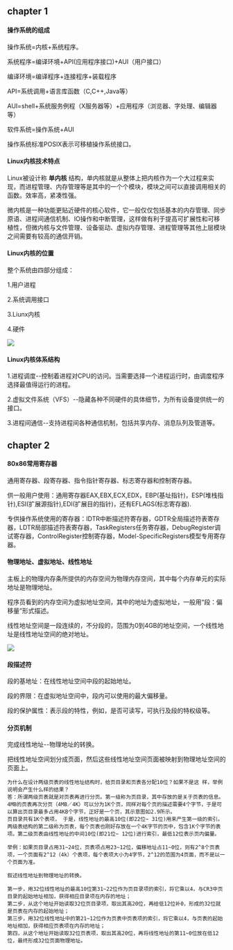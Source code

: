 ## chapter 1

#### 操作系统的组成

操作系统=内核+系统程序。

系统程序=编译环境+API(应用程序接口)+AUI（用户接口）

编译环境=编译程序+连接程序+装载程序

API=系统调用+语言库函数（C,C++,Java等）

AUI=shell+系统服务例程（X服务器等）+应用程序（浏览器、字处理、编辑器等）



软件系统=操作系统+AUI



操作系统标准POSIX表示可移植操作系统接口。



#### Linux内核技术特点

Linux被设计称 **单内核** 结构，单内核就是从整体上把内核作为一个大过程来实现，而进程管理、内存管理等是其中的一个个模块，模块之间可以直接调用相关的函数。效率高，紧凑性强。

微内核是一种功能更贴近硬件的核心软件，它一般仅仅包括基本的内存管理、同步原语、进程间通信机制、IO操作和中断管理，这样做有利于提高可扩展性和可移植性，但微内核与文件管理、设备驱动、虚拟内存管理、进程管理等其他上层模块之间需要有较高的通信开销。



#### Linux内核的位置

整个系统由四部分组成：

1.用户进程

2.系统调用接口

3.Liunx内核

4.硬件

![](F:\Desktop\Typora\Linux\Linux内核的位置.png)



#### Linux内核体系结构

1.进程调度--控制着进程对CPU的访问。当需要选择一个进程运行时，由调度程序选择最值得运行的进程。

2.虚拟文件系统（VFS）--隐藏各种不同硬件的具体细节，为所有设备提供统一的接口。

3.进程间通信--支持进程间各种通信机制，包括共享内存、消息队列及管道等。



## chapter 2

#### 80x86常用寄存器

通用寄存器、段寄存器、指令指针寄存器、标志寄存器和控制寄存器。

供一般用户使用：通用寄存器EAX,EBX,ECX,EDX，EBP(基址指针)，ESP(堆栈指针),ESI(扩展源指针),EDI(扩展目的指针)，还有EFLAGS(标志寄存器).

专供操作系统使用的寄存器：IDTR中断描述符寄存器，GDTR全局描述符表寄存器，LDTR局部描述符表寄存器，TaskRegisters任务寄存器，DebugRegister调试寄存器，ControlRegister控制寄存器，Model-SpecificRegisters模型专用寄存器。



#### 物理地址、虚拟地址、线性地址

主板上的物理内存条所提供的内存空间为物理内存空间，其中每个内存单元的实际地址是物理地址。

程序员看到的内存空间为虚拟地址空间，其中的地址为虚拟地址，一般用“段：偏移量”形式描述。

线性地址空间是一段连续的，不分段的，范围为0到4GB的地址空间，一个线性地址是线性地址空间的绝对地址。

![](F:\Desktop\Typora\Linux\虚拟地址-物理地址.png)



#### 段描述符

段的基地址：在线性地址空间中段的起始地址。

段的界限：在虚拟地址空间中，段内可以使用的最大偏移量。

段的保护属性：表示段的特性，例如，是否可读写，可执行及段的特权级等。



#### 分页机制

完成线性地址--物理地址的转换。

把线性地址空间划分成页面，然后这些线性地址空间页面被映射到物理地址空间的页面上。



```
为什么在设计两级页表的线性地址结构时，给页目录和页表各分配10位？如果不是这 样，举例说明会产生什么样的结果？  
答：所谓两级页表就是对页表再进行分页。第一级称为页目录，其中存放的是关于页表的信息。4MB的页表再次分页（4MB／4K）可以分为1K个页，同样对每个页的描述需要4个字节，于是可以算出页目录最多占用4KB个字节，正好是一个页，其示意图如2.9所示。
页目录共有1K个表项， 于是，线性地址的最高10位(即22位~ 31位)用来产生第一级的索引。两级表结构的第二级称为页表，每个页表也刚好存放在一个4K字节的页中，包含1K个字节的表项。第二级页表由线性地址的中间10位(即21位~ 12位)进行索引，最低12位表示页内偏量。
 
举例：如果页目录占用31~24位，页表项占用23~12位，偏移地址占11~0位，则有2^8个页表项，一个页面有2^12（4k）个表项，每个表项大小为4字节，2^12的范围为4页面，而不是以一个页面为准。
```

```
叙述线性地址到物理地址的转换。

第一步，用32位线性地址的最高10位第31~22位作为页目录项的索引，将它乘以4，与CR3中页目录的起始地址相加，获得相应目录项在内存的地址；
第二步，从这个地址开始读取32位页目录项，取出其高20位，再给低12位补0，形成的32位就是页表在内存的起始地址；
第三步，用32位线性地址中的第21~12位作为页表中页表项的索引，将它乘以4，与页表的起始地址相加，获得相应页表项在内存的地址；
第四，从这个地址开始读取32位页表项，取出其高20位，再将线性地址的第11~0位放在低12位，最终形成32位页面物理地址。
```


